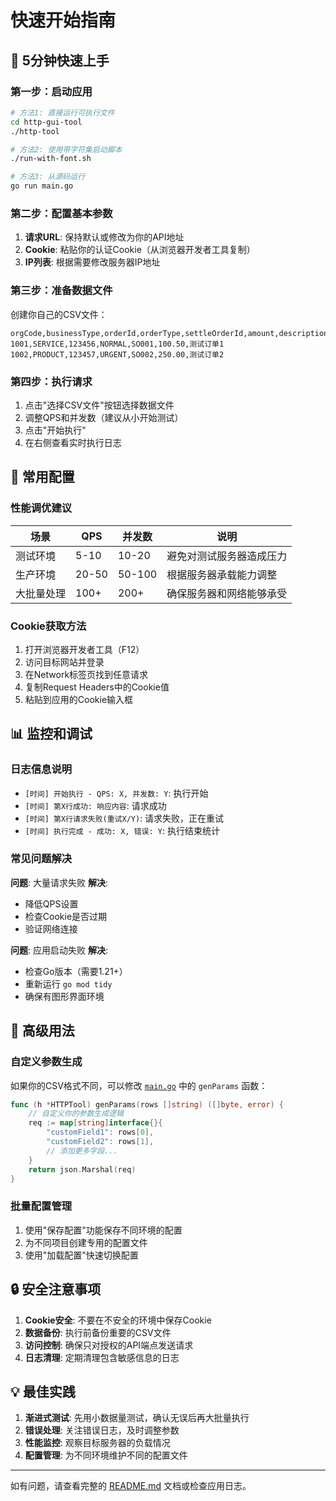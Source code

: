 # 快速开始指南

## 🚀 5分钟快速上手

### 第一步：启动应用

```bash
# 方法1: 直接运行可执行文件
cd http-gui-tool
./http-tool

# 方法2: 使用带字符集启动脚本
./run-with-font.sh

# 方法3: 从源码运行
go run main.go
```

### 第二步：配置基本参数

1. **请求URL**: 保持默认或修改为你的API地址
2. **Cookie**: 粘贴你的认证Cookie（从浏览器开发者工具复制）
3. **IP列表**: 根据需要修改服务器IP地址

### 第三步：准备数据文件
创建你自己的CSV文件：

```csv
orgCode,businessType,orderId,orderType,settleOrderId,amount,description
1001,SERVICE,123456,NORMAL,SO001,100.50,测试订单1
1002,PRODUCT,123457,URGENT,SO002,250.00,测试订单2
```

### 第四步：执行请求

1. 点击"选择CSV文件"按钮选择数据文件
2. 调整QPS和并发数（建议从小开始测试）
3. 点击"开始执行"
4. 在右侧查看实时执行日志

## 🔧 常用配置

### 性能调优建议

| 场景 | QPS | 并发数 | 说明 |
|------|-----|--------|------|
| 测试环境 | 5-10 | 10-20 | 避免对测试服务器造成压力 |
| 生产环境 | 20-50 | 50-100 | 根据服务器承载能力调整 |
| 大批量处理 | 100+ | 200+ | 确保服务器和网络能够承受 |

### Cookie获取方法

1. 打开浏览器开发者工具（F12）
2. 访问目标网站并登录
3. 在Network标签页找到任意请求
4. 复制Request Headers中的Cookie值
5. 粘贴到应用的Cookie输入框

## 📊 监控和调试

### 日志信息说明

- `[时间] 开始执行 - QPS: X, 并发数: Y`: 执行开始
- `[时间] 第X行成功: 响应内容`: 请求成功
- `[时间] 第X行请求失败(重试X/Y)`: 请求失败，正在重试
- `[时间] 执行完成 - 成功: X, 错误: Y`: 执行结束统计

### 常见问题解决

**问题**: 大量请求失败
**解决**: 
- 降低QPS设置
- 检查Cookie是否过期
- 验证网络连接

**问题**: 应用启动失败
**解决**:
- 检查Go版本（需要1.21+）
- 重新运行 `go mod tidy`
- 确保有图形界面环境

## 🎯 高级用法

### 自定义参数生成

如果你的CSV格式不同，可以修改 [`main.go`](./main.go) 中的 `genParams` 函数：

```go
func (h *HTTPTool) genParams(rows []string) ([]byte, error) {
    // 自定义你的参数生成逻辑
    req := map[string]interface{}{
        "customField1": rows[0],
        "customField2": rows[1],
        // 添加更多字段...
    }
    return json.Marshal(req)
}
```

### 批量配置管理

1. 使用"保存配置"功能保存不同环境的配置
2. 为不同项目创建专用的配置文件
3. 使用"加载配置"快速切换配置

## 🔒 安全注意事项

1. **Cookie安全**: 不要在不安全的环境中保存Cookie
2. **数据备份**: 执行前备份重要的CSV文件
3. **访问控制**: 确保只对授权的API端点发送请求
4. **日志清理**: 定期清理包含敏感信息的日志

## 💡 最佳实践

1. **渐进式测试**: 先用小数据量测试，确认无误后再大批量执行
2. **错误处理**: 关注错误日志，及时调整参数
3. **性能监控**: 观察目标服务器的负载情况
4. **配置管理**: 为不同环境维护不同的配置文件

---

如有问题，请查看完整的 [README.md](./README.md) 文档或检查应用日志。